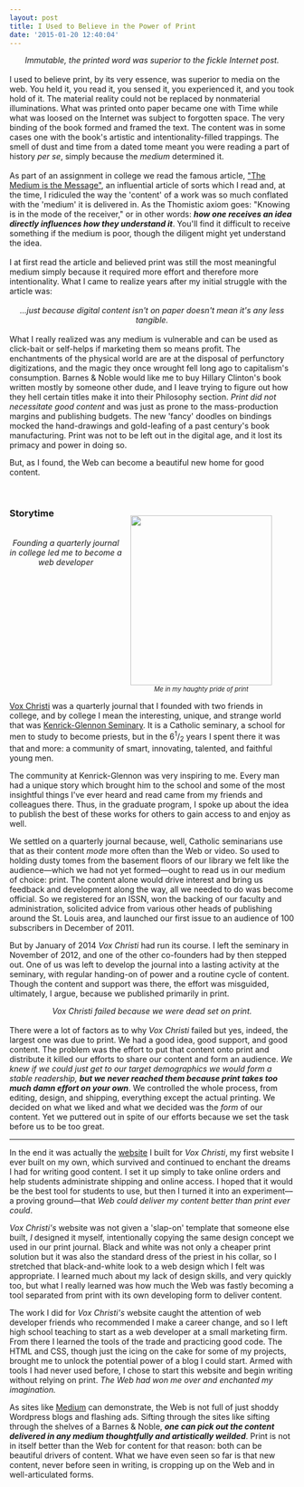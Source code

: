```yaml
---
layout: post
title: I Used to Believe in the Power of Print
date: '2015-01-20 12:40:04'
---
```


<div style="text-align:center"><i>Immutable, the printed word was superior to the fickle Internet post.</i></div><br />
I used to believe print, by its very essence, was superior to media on the web. You held it, you read it, you sensed it, you experienced it, and you took hold of it. The material reality could not be replaced by nonmaterial illuminations. What was printed onto paper became one with Time while what was loosed on the Internet was subject to forgotten space. The very binding of the book formed and framed the text. The content was in some cases one with the book's artistic and intentionality-filled trappings. The smell of dust and time from a dated tome meant you were reading a part of history <i>per se</i>, simply because the <i>medium</i> determined it.
<br /><br />
As part of an assignment in college we read the famous article, <a href="http://web.mit.edu/allanmc/www/mcluhan.mediummessage.pdf" target="_blank">"The Medium is the Message"</a>, an influential article of sorts which I read and, at the time, I ridiculed the way the 'content' of a work was so much conflated with the 'medium' it is delivered in. As the Thomistic axiom goes: "Knowing is in the mode of the receiver," or in other words: <strong><i>how one receives an idea directly influences how they understand it</i></strong>. You'll find it difficult to receive something if the medium is poor, though the diligent might yet understand the idea.
<br /><br />
I at first read the article and believed print was still the most meaningful medium simply because it required more effort and therefore more intentionality. What I came to realize years after my initial struggle with the article was:
<br /><br />
<div style="text-align: center"><i>...just because digital content isn't on paper doesn't mean it's any less tangible.</i></div>
<br />What I really realized was any medium is vulnerable and can be used as click-bait or self-helps if marketing them so means profit. The enchantments of the physical world are are at the disposal of perfunctory digitizations, and the magic they once wrought fell long ago to capitalism's consumption. Barnes & Noble would like me to buy Hillary Clinton's book written mostly by someone other dude, and I leave trying to figure out how they hell certain titles make it into their Philosophy section. <i>Print did not necessitate good content</i> and was just as prone to the mass-production margins and publishing budgets. The new 'fancy' doodles on bindings mocked the hand-drawings and gold-leafing of a past century's book manufacturing. Print was not to be left out in the digital age, and it lost its primacy and power in doing so.

But, as I found, the Web can become a beautiful new home for good content.<br />

<br /><div style="clear: both;">
<figure style="float: right; margin-left: 15px; max-height: 400px;
max-width: 250px;"><img src="/content/images/2015/01/me_vox_christi.png" height="300" width="250" style="max-width: 100%; margin: 0 auto" />
<figcaption style="font-style: italic; text-align: center; font-size: 80%;">Me in my haughty pride of print</figcaption>
</figure>
<h3>Storytime</h3>
<br /><div style="text-align: center;"><i>Founding a quarterly journal in college led me to become a web developer</i></div></div>
<br /><a href="http://voxchristi.com" target="_blank"><p style="clear:both;">Vox Christi</a> was a quarterly journal that I founded with two friends in college, and by college I mean the interesting, unique, and strange world that was <a href="http://kenrick.edu" target="_blank">Kenrick-Glennon Seminary</a>. It is a Catholic seminary, a school for men to study to become priests, but in the 6<sup>1</sup>/<sub>2</sub> years I spent there it was that and more: a community of smart, innovating, talented, and faithful young men.</p>

The community at Kenrick-Glennon was very inspiring to me. Every man had a unique story which brought him to the school and some of the most insightful things I've ever heard and read came from my friends and colleagues there. Thus, in the graduate program, I spoke up about the idea to publish the best of these works for others to gain access to and enjoy as well.

We settled on a quarterly journal because, well, Catholic seminarians use that as their content <i>mode</i> more often than the Web or video. So used to holding dusty tomes from the basement floors of our library we felt like the audience&mdash;which we had not yet formed&mdash;ought to read us in our medium of choice: print. The content alone would drive interest and bring us feedback and development along the way, all we needed to do was become official. So we registered for an ISSN, won the backing of our faculty and administration, solicited advice from various other heads of publishing around the St. Louis area, and launched our first issue to an audience of 100 subscribers in December of 2011.

But by January of 2014 <i>Vox Christi</i> had run its course. I left the seminary in November of 2012, and one of the other co-founders had by then stepped out. One of us was left to develop the journal into a lasting activity at the seminary, with regular handing-on of power and a routine cycle of content. Though the content and support was there, the effort was misguided, ultimately, I argue, because we published primarily in print.

<div style="text-align: center"><i>Vox Christi failed because we were dead set on print.</i></div>
<br />There were a lot of factors as to why <i>Vox Christi</i> failed but yes, indeed, the largest one was due to print. We had a good idea, good support, and good content. The problem was the effort to put that content onto print and distribute it killed our efforts to share our content and form an audience. <i>We knew if we could just get to our target demographics we would form a stable readership, <strong>but we never reached them because print takes too much damn effort on your own</strong></i>. We controlled the whole process, from editing, design, and shipping, everything except the actual printing. We decided on what we liked and what we decided was the <i>form</i> of our content. Yet we puttered out in spite of our efforts because we set the task before us to be too great.
<hr />
In the end it was actually the <a href="http://voxchristi.com" target="_blank">website</a> I built for <i>Vox Christi</i>, my first website I ever built on my own, which survived and continued to enchant the dreams I had for writing good content. I set it up simply to take online orders and help students administrate shipping and online access. I hoped that it would be the best tool for students to use, but then I turned it into an experiment&mdash;a proving ground&mdash;that <i>Web could deliver my content better than print ever could</i>.

<i>Vox Christi's</i> website was not given a 'slap-on' template that someone else built, <i>I</i> designed it myself, intentionally copying the same design concept we used in our print journal. Black and white was not only a cheaper print solution but it was also the standard dress of the priest in his collar, so I stretched that black-and-white look to a web design which I felt was appropriate. I learned much about my lack of design skills, and very quickly too, but what I really learned was how much the Web was fastly becoming a tool separated from print with its own developing form to deliver content.

The work I did for <i>Vox Christi's</i> website caught the attention of web developer friends who recommended I make a career change, and so I left high school teaching to start as a web developer at a small marketing firm. From there I learned the tools of the trade and practicing good code. The HTML and CSS, though just the icing on the cake for some of my projects, brought me to unlock the potential power of a blog I could start. Armed with tools I had never used before, I chose to start this website and begin writing without relying on print. <i>The Web had won me over and enchanted my imagination.</i>

As sites like <a href="http://medium.com" target="_blank">Medium</a> can demonstrate, the Web is not full of just shoddy Wordpress blogs and flashing ads. Sifting through the sites like sifting through the shelves of a Barnes & Noble, <strong><i>one can pick out the content delivered in any medium thoughtfully and artistically weilded</i></strong>. Print is not in itself better than the Web for content for that reason: both can be beautiful drivers of content. What we have even seen so far is that new content, never before seen in writing, is cropping up on the Web and in well-articulated forms. 